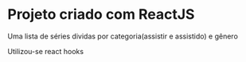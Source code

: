# Projeto criado com ReactJS

Uma lista de séries dividas por categoria(assistir e assistido) e gênero

Utilizou-se react hooks
